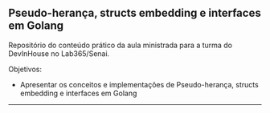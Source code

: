 ## Pseudo-herança, structs embedding e interfaces em Golang

Repositório do conteúdo prático da aula ministrada para a turma do DevInHouse no Lab365/Senai.

Objetivos:

- Apresentar os conceitos e implementações de Pseudo-herança, structs embedding e interfaces em Golang

--- 
